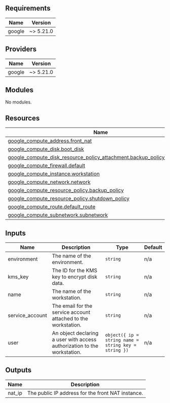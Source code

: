 <!-- BEGIN_TF_DOCS -->


## Requirements

| Name | Version |
|------|---------|
| google | ~> 5.21.0 |

## Providers

| Name | Version |
|------|---------|
| google | ~> 5.21.0 |

## Modules

No modules.

## Resources

| Name | Type |
|------|------|
| [google_compute_address.front_nat](https://registry.terraform.io/providers/hashicorp/google/latest/docs/resources/compute_address) | resource |
| [google_compute_disk.boot_disk](https://registry.terraform.io/providers/hashicorp/google/latest/docs/resources/compute_disk) | resource |
| [google_compute_disk_resource_policy_attachment.backup_policy_attachment](https://registry.terraform.io/providers/hashicorp/google/latest/docs/resources/compute_disk_resource_policy_attachment) | resource |
| [google_compute_firewall.default](https://registry.terraform.io/providers/hashicorp/google/latest/docs/resources/compute_firewall) | resource |
| [google_compute_instance.workstation](https://registry.terraform.io/providers/hashicorp/google/latest/docs/resources/compute_instance) | resource |
| [google_compute_network.network](https://registry.terraform.io/providers/hashicorp/google/latest/docs/resources/compute_network) | resource |
| [google_compute_resource_policy.backup_policy](https://registry.terraform.io/providers/hashicorp/google/latest/docs/resources/compute_resource_policy) | resource |
| [google_compute_resource_policy.shutdown_policy](https://registry.terraform.io/providers/hashicorp/google/latest/docs/resources/compute_resource_policy) | resource |
| [google_compute_route.default_route](https://registry.terraform.io/providers/hashicorp/google/latest/docs/resources/compute_route) | resource |
| [google_compute_subnetwork.subnetwork](https://registry.terraform.io/providers/hashicorp/google/latest/docs/resources/compute_subnetwork) | resource |

## Inputs

| Name | Description | Type | Default |
|------|-------------|------|---------|
| environment | The name of the environment. | `string` | n/a |
| kms\_key | The ID for the KMS key to encrypt disk data. | `string` | n/a |
| name | The name of the workstation. | `string` | n/a |
| service\_account | The email for the service account attached to the workstation. | `string` | n/a |
| user | An object declaring a user with access authorization to the workstation. | ```object({ ip = string name = string key = string })``` | n/a |

## Outputs

| Name | Description |
|------|-------------|
| nat\_ip | The public IP address for the front NAT instance. |
<!-- END_TF_DOCS -->